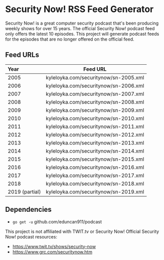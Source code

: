 # Security Now! RSS Feed Generator

Security Now! is a great computer security podcast that's been producing weekly shows for over 15 years. The official Security Now! podcast feed only offers the latest 10 episodes. This project will generate podcast feeds for the episodes that are no longer offered on the official feed.

## Feed URLs
| Year        | Feed URL |
| :----------- |----------|
| 2005 | kyleloyka.com/securitynow/sn-2005.xml |
| 2006 | kyleloyka.com/securitynow/sn-2006.xml |
| 2007 | kyleloyka.com/securitynow/sn-2007.xml |
| 2008 | kyleloyka.com/securitynow/sn-2008.xml |
| 2009 | kyleloyka.com/securitynow/sn-2009.xml |
| 2010 | kyleloyka.com/securitynow/sn-2010.xml |
| 2011 | kyleloyka.com/securitynow/sn-2011.xml |
| 2012 | kyleloyka.com/securitynow/sn-2012.xml |
| 2013 | kyleloyka.com/securitynow/sn-2013.xml |
| 2014 | kyleloyka.com/securitynow/sn-2014.xml |
| 2015 | kyleloyka.com/securitynow/sn-2015.xml |
| 2016 | kyleloyka.com/securitynow/sn-2016.xml |
| 2017 | kyleloyka.com/securitynow/sn-2017.xml |
| 2018 | kyleloyka.com/securitynow/sn-2018.xml |
| 2019 (partial) | kyleloyka.com/securitynow/sn-2019.xml |

## Dependencies
  * `go get -u` github.com/eduncan911/podcast

This project is not affiliated with TWIT.tv or Security Now!
Official Security Now! podcast resources: 
  * https://www.twit.tv/shows/security-now
  * https://www.grc.com/securitynow.htm
